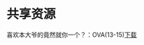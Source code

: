 # 共享资源



喜欢本大爷的竟然就你一个？：OVA(13-15)[下载](http://1251316161.vod2.myqcloud.com/007a649dvodcq1251316161/ba01170c5285890807090636209/7bpyPxq6ZBsA.mp4)
